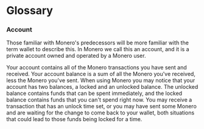 # Glossary

### Account

Those familiar with Monero's predecessors will be more familiar with the term wallet to describe this. 
In Monero we call this an account, and it is a private account owned and operated by a Monero user.

Your account contains all of the Monero transactions you have sent and received. 
Your account balance is a sum of all the Monero you've received, less the Monero you've sent. 
When using Monero you may notice that your account has two balances, a locked and an unlocked balance. The unlocked balance contains funds that can be spent immediately, and the locked balance contains funds that you can't spend right now. 
You may receive a transaction that has an unlock time set, or you may have sent some Monero and are waiting for the change to come back to your wallet, both situations that could lead to those funds being locked for a time.
